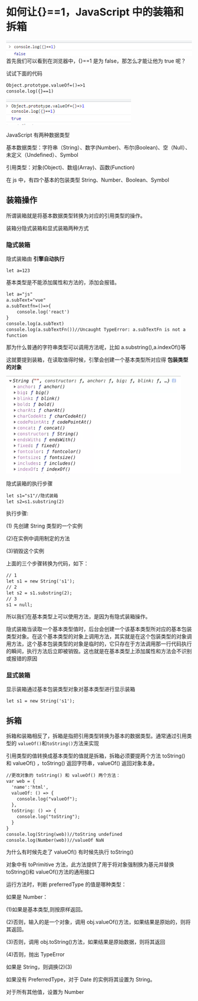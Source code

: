 # 如何让{}==1，JavaScript 中的装箱和拆箱

![image-20220713163905915](../../.vuepress/public/image/image-20220713163905915.png)
首先我们可以看到在浏览器中，{}==1 是为 false，那怎么才能让他为 true 呢？

试试下面的代码

```
Object.prototype.valueOf=()=>1
console.log({}==1)
```

![image-20220713173520537](../../.vuepress/public/image/image-20220713173520537.png)

JavaScript 有两种数据类型

基本数据类型：字符串（String）、数字(Number)、布尔(Boolean)、空（Null）、未定义（Undefined）、Symbol

引用类型：对象(Object)、数组(Array)、函数(Function)

在 js 中，有四个基本的包装类型 String、Number、Boolean、Symbol

## 装箱操作

所谓装箱就是将基本数据类型转换为对应的引用类型的操作。

装箱分隐式装箱和显式装箱两种方式

### 隐式装箱

隐式装箱由 **引擎自动执行**

```
let a=123 
```

基本类型是不能添加属性和方法的，添加会报错。

```
let a="js"
a.subText="vue"
a.subTextfn=()=>{
	console.log('react')
}
console.log(a.subText)
console.log(a.subTextFn())//Uncaught TypeError: a.subTextFn is not a function
```

那为什么普通的字符串类型可以调用方法呢，比如 a.substring(),a.indexOf()等

这就要提到装箱，在读取值得时候，引擎会创建一个基本类型所对应得 **包装类型的对象**

![image-20210224170755139](../../.vuepress/public/image/image-20210224170755139.png)

隐式装箱的执行步骤

```
let s1="s1"//隐式装箱
let s2=s1.substring(2)
```

执行步骤:

(1) 先创建 String 类型的一个实例

(2)在实例中调用制定的方法

(3)销毁这个实例

上面的三个步骤转换为代码，如下：

```
// 1
let s1 = new String('s1');
// 2
let s2 = s1.substring(2);
// 3
s1 = null;
```

所以我们在基本类型上可以使用方法，是因为有隐式装箱操作。

隐式装箱当读取一个基本类型值时，后台会创建一个该基本类型所对应的基本包装类型对象。在这个基本类型的对象上调用方法，其实就是在这个包装类型的对象调用方法，这个基本包装类型的对象是临时的，它只存在于方法调用那一行代码执行的瞬间，执行方法后立即被销毁。这也就是在基本类型上添加属性和方法会不识别或报错的原因

### 显式装箱

显示装箱通过基本包装类型对象对基本类型进行显示装箱

```
let s1 = new String('s1');
```

## 拆箱

拆箱和装箱相反了，拆箱是指把引用类型转换为基本的数据类型。通常通过引用类型的 `valueOf()`和`toString()`方法来实现

引用类型的值转换成基本类型的值就是拆箱，拆箱必须要提两个方法 toString() 和 valueOf() ，toString() 返回字符串，valueOf() 返回对象本身。

```
//更改对象的 toString() 和 valueOf() 两个方法：
var web = {
  'name':'html',
  valueOf: () => {
    console.log("valueOf");
  },
  toString: () => {
    console.log("toString");
  }
}
console.log(String(web))//toString undefined
console.log(Number(web))//valueOf NaN
```

为什么有时候先走了 valueOf() 有时候先执行 toString()

对象中有 toPrimitive 方法，此方法提供了用于将对象强制换为基元并替换 toString()和 valueOf()方法的通用接口

运行方法时，判断 preferredType 的值是哪种类型：

如果是 Number：

(1)如果是基本类型,则按原样返回。

(2)否则，输入的是一个对象，调用 obj.valueOf()方法，如果结果是原始的，则将其返回。

(3)否则，调用 obj.toString()方法，如果结果是原始数据，则将其返回

(4)否则，抛出 TypeError

如果是 String，则调换(2)(3)

如果没有 PreferredType，对于 Date 的实例将其设置为 String。

对于所有其他值，设置为 Number
